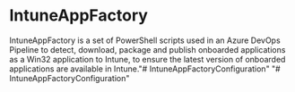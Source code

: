 # IntuneAppFactory
IntuneAppFactory is a set of PowerShell scripts used in an Azure DevOps Pipeline to detect, download, package and publish onboarded applications as a Win32 application to Intune, to ensure the latest version of onboarded applications are available in Intune."# IntuneAppFactoryConfiguration" 
"# IntuneAppFactoryConfiguration" 
